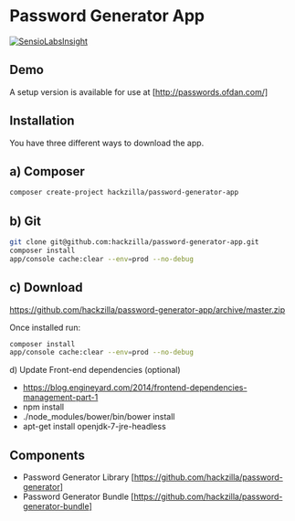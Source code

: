 Password Generator App
======================

[![SensioLabsInsight](https://insight.sensiolabs.com/projects/d047a615-edf1-4c4e-91d6-d84e82943256/big.png)](https://insight.sensiolabs.com/projects/d047a615-edf1-4c4e-91d6-d84e82943256)

Demo
----

A setup version is available for use at [http://passwords.ofdan.com/]


Installation
---------------

You have three different ways to download the app.

a) Composer
-----------

```bash
composer create-project hackzilla/password-generator-app
```

b) Git
------

```bash
git clone git@github.com:hackzilla/password-generator-app.git
composer install
app/console cache:clear --env=prod --no-debug
```

c) Download
-----------

https://github.com/hackzilla/password-generator-app/archive/master.zip


Once installed run:

```bash
composer install
app/console cache:clear --env=prod --no-debug
```

d) Update Front-end dependencies (optional)

* https://blog.engineyard.com/2014/frontend-dependencies-management-part-1
* npm install
* ./node_modules/bower/bin/bower install
* apt-get install openjdk-7-jre-headless


Components
----------

* Password Generator Library [https://github.com/hackzilla/password-generator]
* Password Generator Bundle [https://github.com/hackzilla/password-generator-bundle]
